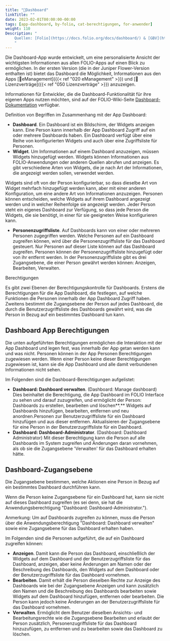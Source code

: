 ```yaml
---
title: "📱Dashboard"
linkTitle: ""
date: 2023-02-01T00:00:00-00:00
tags: [app-dashboard, by-folio, cat-berechtigungen, for-anwender]
weight: 110
Description: "
    Quellen: [Folio](https://docs.folio.org/docs/dashboard/) & [GBV](https://info.gbv.de/pages/viewpage.action?pageId=839188640)
    "
---
```


Die Dashboard-App wurde entwickelt, um eine personalisierte Ansicht der wichtigsten Informationen aus allen FOLIO-Apps auf einen Blick zu ermöglichen. In der ersten Version (die in der Juniper Flower-Version enthalten ist) bietet das Dashboard die Möglichkeit, Informationen aus den Apps [📱eManagement]({{< ref "020 eManagement" >}}) und [📱Lizenzverträge]({{< ref "050 Lizenzverträge" >}}) anzuzeigen.

Informationen für Entwickler, die die Dashboard-Funktionalität für ihre eigenen Apps nutzen möchten, sind auf der FOLIO-Wiki-Seite [Dashboard-Dokumentation](https://wiki.folio.org/display/ERM/Dashboard+Documentation) verfügbar.

Definition von Begriffen im Zusammenhang mit der App Dashboard:

* **Dashboard**. Ein Dashboard ist ein Bildschirm, der Widgets anzeigen kann. Eine Person kann innerhalb der App Dashboard Zugriff auf ein oder mehrere Dashboards haben. Ein Dashboard verfügt über eine Reihe von konfigurierten Widgets und auch über eine Zugriffsliste für Personen.
* **Widget**. Um Informationen auf einem Dashboard anzuzeigen, müssen Widgets hinzugefügt werden. Widgets können Informationen aus FOLIO-Anwendungen oder anderen Quellen abrufen und anzeigen. Es gibt verschiedene Arten von Widgets, die je nach Art der Informationen, die angezeigt werden sollen, verwendet werden.

Widgets sind oft von der Person konfigurierbar, so dass dieselbe Art von Widget mehrfach hinzugefügt werden kann, aber mit einer anderen Konfiguration, um eine andere Art von Informationen anzuzeigen. Personen können entscheiden, welche Widgets auf ihrem Dashboard angezeigt werden und in welcher Reihenfolge sie angezeigt werden. Jeder Person steht ein eigenes Dashboard zur Verfügung, so dass jede Person die Widgets, die sie benötigt, in einer für sie geeigneten Weise konfigurieren kann.

* **Personenzugriffsliste**. Auf Dashboards kann von einer oder mehreren Personen zugegriffen werden. Welche Personen auf ein Dashboard zugreifen können, wird über die Personenzugriffsliste für das Dashboard gesteuert. Nur Personen auf dieser Liste können auf das Dashboard zugreifen. Personen können der Personenzugriffsliste hinzugefügt oder von ihr entfernt werden. In der Personenzugriffsliste gibt es drei Zugangsebene, die einer Person gewährt werden können: Anzeigen, Bearbeiten, Verwalten.

Berechtigungen

Es gibt zwei Ebenen der Berechtigungskontrolle für Dashboards. Erstens die Berechtigungen für die App Dashboard, die festlegen, auf welche Funktionen die Personen innerhalb der App Dashboard Zugriff haben. Zweitens bestimmt die Zugangsebene der Person auf jedes Dashboard, die durch die Benutzerzugriffsliste des Dashboards gewährt wird, was die Person in Bezug auf ein bestimmtes Dashboard tun kann.

## Dashboard App Berechtigungen

Die unten aufgeführten Berechtigungen ermöglichen die Interaktion mit der App Dashboard und legen fest, was innerhalb der App getan werden kann und was nicht. Personen können in der App Personen Berechtigungen zugewiesen werden. Wenn einer Person keine dieser Berechtigungen zugewiesen ist, kann sie die App Dashboard und alle damit verbundenen Informationen nicht sehen.

Im Folgenden sind die Dashboard-Berechtigungen aufgelistet:

* **Dashboard: Dashboard verwalten**. (Dashboard: Manage dashboard)
    Dies beinhaltet die Berechtigung, die App Dashboard im FOLIO Interface zu sehen und darauf zuzugreifen, und ermöglicht der Person:  Dashboards zu erstellen, bearbeiten und löschen**.** Widgets auf Dashboards hinzufügen, bearbeiten, entfernen und neu anordnen.Personen zur Benutzerzugriffsliste für ein Dashboard hinzufügen und aus dieser entfernen. Aktualisieren der Zugangsebene für eine Person in der Benutzerzugriffsliste für ein Dashboard.
* **Dashboard: Dashboard-Administrator**. (Dashboard: Dashboard Administrator)
    Mit dieser Berechtigung kann die Person auf alle Dashboards im System zugreifen und Änderungen daran vornehmen, als ob sie die Zugangsebene 'Verwalten' für das Dashboard erhalten hätte.

## Dashboard-Zugangsebene

Die Zugangsebene bestimmen, welche Aktionen eine Person in Bezug auf ein bestimmtes Dashboard durchführen kann.

Wenn die Person keine Zugangsebene für ein Dashboard hat, kann sie nicht auf dieses Dashboard zugreifen (es sei denn, sie hat die Anwendungsberechtigung "Dashboard: Dashboard-Administrator.").

Anmerkung: Um auf Dashboards zugreifen zu können, muss die Person über die Anwendungsberechtigung "Dashboard: Dashboard verwalten" sowie eine Zugangsebene für das Dashboard erhalten haben.

Im Folgenden sind die Personen aufgeführt, die auf ein Dashboard zugreifen können:

* **Anzeigen**. Damit kann die Person das Dashboard, einschließlich der Widgets auf dem Dashboard und der Benutzerzugriffsliste für das Dashboard, anzeigen, aber keine Änderungen am Namen oder der Beschreibung des Dashboards, den Widgets auf dem Dashboard oder der Benutzerzugriffsliste für das Dashboard vornehmen.
* **Bearbeiten**. Damit erhält die Person dieselben Rechte zur Anzeige des Dashboards wie bei der Zugangsebene Anzeigen und kann zusätzlich den Namen und die Beschreibung des Dashboards bearbeiten sowie Widgets auf dem Dashboard hinzufügen, entfernen oder bearbeiten. Die Person kann jedoch keine Änderungen an der Benutzerzugriffsliste für das Dashboard vornehmen.
* **Verwalten**. Ermöglicht dem Benutzer dieselben Ansichts- und Bearbeitungsrechte wie die Zugangsebene Bearbeiten und erlaubt der Person zusätzlich, Personenzugriffsliste für das Dashboard hinzuzufügen, zu entfernen und zu bearbeiten sowie das Dashboard zu löschen.

